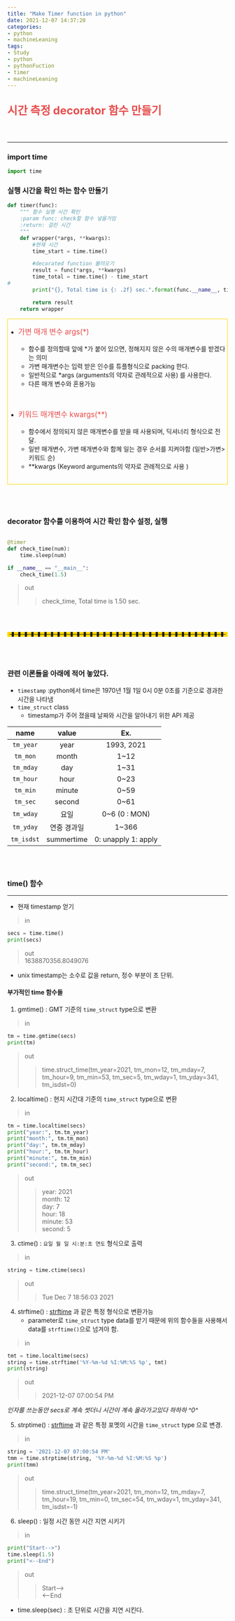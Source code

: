 ```yaml
---
title: "Make Timer function in python"
date: 2021-12-07 14:37:20
categories:
- python
- machineLeaning
tags:
- Study
- python
- pythonFuction
- timer
- machineLeaning
---
```


##  <p style="color:#E84D4D;font-size:120%;">시간 측정 decorator 함수 만들기 </p>

<br>
<hr>




### import time

```python
import time
```

### 실행 시간을 확인 하는 함수 만들기 

```python
def timer(func):
    """ 함수 실행 시간 확인
    :param func: check할 함수 넣을거임
    :return: 걸린 시간
    """
    def wrapper(*args, **kwargs):
        #현재 시간
        time_start = time.time()

        #decorated function 불러오기
        result = func(*args, **kwargs)
        time_total = time.time() - time_start
#
        print("{}, Total time is {: .2f} sec.".format(func.__name__, time_total))

        return result
    return wrapper
```


<div style="border: 1px solid gold">

- <p style="color:#E84D4D;font-size:120%;">가변 매개 변수 args(*) </p>
  
  - 함수를 정의할때 앞에 *가 붙어 있으면, 정해지지 않은 수의 매개변수를 받겠다는 의미
  - 가변 매개변수는 입력 받은 인수를 튜플형식으로 packing 한다. 
  - 일반적으로 *args (arguments의 약자로 관례적으로 사용) 를 사용한다. 
  - 다른 매개 변수와 혼용가능  
<br>

- <p style="color:#E84D4D;font-size:120%;">키워드 매개변수 kwargs(**) </p>
  
  - 함수에서 정의되지 않은 매개변수를 받을 때 사용되며, 딕셔너리 형식으로 전달.  
  - 일반 매개변수, 가변 매개변수와 함께 일는 경우 순서를 지켜야함 (일반>가변>키워드 순)  
  - **kwargs (Keyword arguments의 약자로 관례적으로 사용 )  
  
<br>

</div> 

<br><br>

### decorator 함수를 이용하여 시간 확인 함수 설정, 실행

```python

@timer
def check_time(num):
    time.sleep(num)

if __name__ == "__main__":
    check_time(1.5)

```

>out
>> check_time, Total time is  1.50 sec.


<br><br><hr style="border: dashed 5px gold;">
<br><br>
### 관련 이론들을 아래에 적어 놓았다. 

- `timestamp` :python에서 time은 1970년 1월 1일 0시 0분 0초를 기준으로 경과한 시간을 나타냄
- `time_struct` class
  - timestamp가 주어 졌을때 날짜와 시간을 알아내기 위한 API 제공


| name       | value       | Ex.       |
|:----------:|:-----------:|:--------------:|
| `tm_year`  | year        | 1993, 2021  |
| `tm_mon`   | month       | 1~12  |
| `tm_mday`  | day         | 1~31  |
| `tm_hour`  | hour        | 0~23  |
| `tm_min`   | minute      | 0~59  |
| `tm_sec`   | second      | 0~61   |
| `tm_wday`  | 요일      | 0~6 (0 : MON)   |
| `tm_yday`  | 연중 경과일   | 1~366      |
| `tm_isdst` | summertime  | 0: unapply 1: apply |


<br><br>

### time() 함수

<hr>

- 현재 timestamp 얻기

>in
```python
secs = time.time()
print(secs)

```
> out <br>
> 1638870356.8049076

- unix timestamp는 소수로 값을 return, 정수 부분이 초 단위.


 #### 부가적인 time 함수들

  1. gmtime() : GMT 기준의 `time_struct` type으로 변환
>in
```python
tm = time.gmtime(secs)
print(tm)
```
>out
>>time.struct_time(tm_year=2021, tm_mon=12, tm_mday=7, tm_hour=9, tm_min=53, tm_sec=5, tm_wday=1, tm_yday=341, tm_isdst=0)


  2. localtime() : 현지 시간대 기준의 `time_struct` type으로 변환
>in
```python
tm = time.localtime(secs)
print("year:", tm.tm_year)
print("month:", tm.tm_mon)
print("day:", tm.tm_mday)
print("hour:", tm.tm_hour)
print("minute:", tm.tm_min)
print("second:", tm.tm_sec)
```
>out
>>year: 2021  
month: 12  
day: 7  
hour: 18  
minute: 53  
second: 5  
> 

 3. ctime() : `요일 월 일 시:분:초 연도` 형식으로 출력
>in
```python
string = time.ctime(secs)
```
>out
>>Tue Dec  7 18:56:03 2021
> 


 4. strftime() : [strftime](https://docs.python.org/3.8/library/time.html#time.strftime) 과 같은 특정 형식으로 변환가능
    - parameter로 `time_struct` type data를 받기 때문에 위의 함수들을 사용해서 data를 `strftime()`으로 넘겨야 함.
>in
```python
tmt = time.localtime(secs)
string = time.strftime('%Y-%m-%d %I:%M:%S %p', tmt)
print(string)
```
>out
>> 2021-12-07 07:00:54 PM
> 

_인자를 쓰는동안 secs로 계속 썻더니 시간이 계속 올라가고있다 하하하 ^0^_

 5. strptime() : [strftime](https://docs.python.org/3.8/library/time.html#time.strftime) 
과 같은 특정 포멧의 시간을 `time_struct` type 으로 변경. 
>in
```python
string = '2021-12-07 07:00:54 PM'
tmm = time.strptime(string, '%Y-%m-%d %I:%M:%S %p')
print(tmm)
```
>out
>> time.struct_time(tm_year=2021, tm_mon=12, tm_mday=7, tm_hour=19, tm_min=0, 
>> tm_sec=54, tm_wday=1, tm_yday=341, tm_isdst=-1)
> 

 6. sleep() : 일정 시간 동안 시간 지연 시키기 
>in
```python
print("Start-->")
time.sleep(1.5)
print("<--End")
```
>out
>> Start-->  
<--End

- time.sleep(sec) : 초 단위로 시간을 지연 시킨다. 
